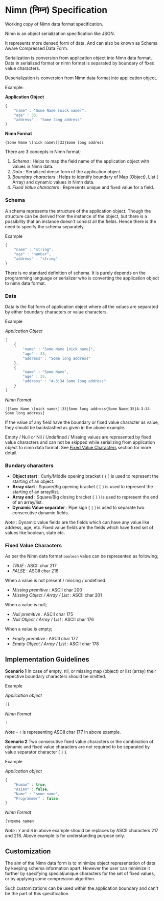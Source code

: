 # Nimn (निम्न) Specification
Working copy of Nimn data format specification.

Nimn is an object serialization specification like JSON.

It represents more densed form of data. And can also be known as Schema Aware Compressed Data Form.

Serialization is conversion from application object into Nimn data format. Data in serialized format or nimn format is separated by boundary of fixed value characters.

Deserialization is conversion from Nimn data format into application object.

Example:

**Application Object**

```js
{
    "name" : "Some Name [nick name]",
    "age" : 33,
    "address" : "Some long address"
}
```

**Nimn Format**
```
{Some Name \[nick name\]|33|Some long address
```

There are 3 concepts in Nimn format;

1. *Schema*                       : Helps to map the field name of the application object with values in Nimn data.
2. *Data*                            : Serialized dense form of the application object.
3. *Boundary characters*   : Helps to identify boundary of Map (Object), List ( Array) and dynamic values in Nimn data.
4. *Fixed Value characters*          : Represents unique and fixed value for a field.

### Schema

A schema represents the structure of the application object. Though the structure can be derived from the instance of the object, but there is a possibility that an instance doesn't consist all the fields. Hence there is the need to specify the schema separately.

Example

```js
{
    "name" : "string",
    "age" : "number",
    "address" : "string"    
}
```

There is no standard definition of schema. It is purely depends on the programming language or serializer who is converting the application object to nimn data format.

### Data

Data is the flat form of application object where all the values are separated by either boundary characters or value characters.

Example

*Application Object*
```js
[
    {
        "name" : "Some Name [nick name]",
        "age" : 33,
        "address" : "Some long address"
    },
    {
        "name" : "Some Name",
        "age" : 35,
        "address" : "A-3:34 Some long address"
    }
]
```
*Nimn Format*
```
[{Some Name \[nick name\]|33|Some long address{Some Name|35|A-3:34 Some long address]
```

If the value of any field have the boundary or fixed value character as value, they should be backslashed as given in the above example.

Empty / Null or Nil / Undefined / Missing values are represented by fixed value characters and can not be skipped while serializing from application object to nimn data format. See [Fixed Value Characters](https://github.com/nimndata/spec/blob/master/SPEC.md#fixed-value-characters) section for more detail.

### Bundary characters

* **Object start** : Curly/Middle opening bracket ( `{` ) is used to represent the starting of an object.
* **Array start**   : Square/Big opening bracket ( `[` ) is used to represent the starting of an array/list.
* **Array end**     : Square/Big closing bracket ( `]` ) is used to represent the end of an array/list.
* **Dynamic Value separater** : Pipe sign ( `|` ) is used to separate two consecutive dynamic fields.

*Note* :  Dynamic value fields are the fields which can have any value like address, age, etc. Fixed value fields are the fields which have fixed set of values like boolean, state etc.

### Fixed Value Characters

As per the Nimn data format `boolean` value can be represented as following;

* *TRUE*  : ASCII char 217
* *FALSE* : ASCII char 218

When a value is not present / missing / undefined:

* *Missing premitive* : ASCII char 200
* *Missing Object / Array / List* : ASCII char 201

When a value is null;

* *Null premitive* : ASCII char 175
* *Null Object / Array / List* : ASCII char 176

When a value is empty;

* *Empty premitive* : ASCII char 177
* *Empty Object / Array / List* : ASCII char 178

## Implementation Guidelines
**Scenario 1** In case of empty, nil, or missing map (object) or list (array) their repective boundary characters should be omitted.

Example

*Application object*
```js
[]
```

*Nimn Format*
```
!
```

*Note* - `!` is representing ASCII char 177 in above example.

**Scenario 2** Two consecutive fixed value characters or the combination of dynamic and fixed value characters are not required to be separated by value separator character ( `|` ).

Example

*Application object*
```js
{
    "Human" : true,
    "Asian" : false,
    "Name" : "some name",
    "Programmer" : false
}
```

*Nimn Format*
```
{YNsome nameN
```

*Note* : `Y` and `N` in above example should be replaces by ASCII characters 217 and 218. Above example is for understanding purpose only.

## Customization

The aim of the Nimn data form is to minimize object representation of data by keeping schema information apart. However the user can minimize it further by specifying special/unique characters for the set of fixed values, or by applying some compression algorithm.

Such customizations can be used within the application boundary and can't be the part of this specification.

